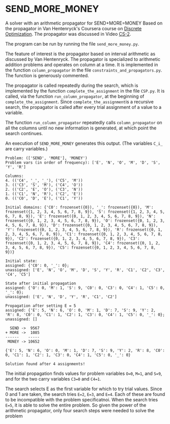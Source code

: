 # SEND_MORE_MONEY
A solver with an arithmetic propagator for SEND+MORE=MONEY
Based on the propagator in Van Hentenryck's Coursera course on [Discrete Optimization](https://www.coursera.org/learn/discrete-optimization/home/welcome). The propagator was discussed in Video [CS-2](https://www.coursera.org/learn/discrete-optimization/lecture/nHott/cp-2-propagation-arithmetic-constraints-send-more-money).

The program can be run by running the file `send_more_money.py`.

The feature of interest is the propagator based on interval arithmetic as discussed by Van Hentenryck. The propagator is specialized to arithmetic addition problems and operates on column at a time. It is implemented in the function `column_propagator` in the file `constraints_and_propagators.py`. The function is generously commented.

The propagator is called repeatedly during the search, which is implemented by the function `complete_the_assignment` in the file `CSP.py`. It is called, via the function `run_column_propagator`, at the beginning of `complete_the_assignment`. Since `complete_the_assignment`is a recursive search, the propagator is called after every trial assignment of a value to a variable. 

The function `run_column_propagator` repeatedly calls `column_propagator` on all the columns until no new information is generated, at which point the search continues.  

An execution of `SEND_MORE_MONEY` generates this output. (The variables `C_i_` are carry variables.)

```
Problem: (['SEND', 'MORE'], 'MONEY')
Problem vars (in order of frequency): ['E', 'N', 'O', 'M', 'D', 'S', 'Y', 'R']

Columns:
4. (('C4', '_', '_'), ('C5', 'M'))
3. (('C3', 'S', 'M'), ('C4', 'O'))
2. (('C2', 'E', 'O'), ('C3', 'N'))
1. (('C1', 'N', 'R'), ('C2', 'E'))
0. (('C0', 'D', 'E'), ('C1', 'Y'))

Initial domains: {'C0': frozenset({0}), '_': frozenset({0}), 'M': frozenset({1, 2, 3, 4, 5, 6, 7, 8, 9}), 'S': frozenset({1, 2, 3, 4, 5, 6, 7, 8, 9}), 'E': frozenset({0, 1, 2, 3, 4, 5, 6, 7, 8, 9}), 'N': frozenset({0, 1, 2, 3, 4, 5, 6, 7, 8, 9}), 'O': frozenset({0, 1, 2, 3, 4, 5, 6, 7, 8, 9}), 'D': frozenset({0, 1, 2, 3, 4, 5, 6, 7, 8, 9}), 'Y': frozenset({0, 1, 2, 3, 4, 5, 6, 7, 8, 9}), 'R': frozenset({0, 1, 2, 3, 4, 5, 6, 7, 8, 9}), 'C1': frozenset({0, 1, 2, 3, 4, 5, 6, 7, 8, 9}), 'C2': frozenset({0, 1, 2, 3, 4, 5, 6, 7, 8, 9}), 'C3': frozenset({0, 1, 2, 3, 4, 5, 6, 7, 8, 9}), 'C4': frozenset({0, 1, 2, 3, 4, 5, 6, 7, 8, 9}), 'C5': frozenset({0, 1, 2, 3, 4, 5, 6, 7, 8, 9})}

Initial state:
assigned: {'C0': 0, '_': 0};
unassigned: ['E', 'N', 'O', 'M', 'D', 'S', 'Y', 'R', 'C1', 'C2', 'C3', 'C4', 'C5']

State after initial propagation
assigned: {'O': 0, 'M': 1, 'S': 9, 'C0': 0, 'C3': 0, 'C4': 1, 'C5': 0, '_': 0};
unassigned: ['E', 'N', 'D', 'Y', 'R', 'C1', 'C2']

Propagation after setting E = 5
assigned: {'E': 5, 'N': 6, 'O': 0, 'M': 1, 'D': 7, 'S': 9, 'Y': 2, 'R': 8, 'C0': 0, 'C1': 1, 'C2': 1, 'C3': 0, 'C4': 1, 'C5': 0, '_': 0};
unassigned: []

  SEND ->  9567
+ MORE ->  1085
------    -----
 MONEY -> 10652

{'E': 5, 'N': 6, 'O': 0, 'M': 1, 'D': 7, 'S': 9, 'Y': 2, 'R': 8, 'C0': 0, 'C1': 1, 'C2': 1, 'C3': 0, 'C4': 1, 'C5': 0, '_': 0}

Solution found after 4 assignments!

```

The initial propagation finds values for problem variables `O=0`, `M=1`, and `S=9`, and for the two carry variables `C3=0` and `C4=1`.

The search selects E as the first variable for which to try trial values. Since 0 and 1 are taken, the search tries `E=2`, `E=3`, and `E=4`. Each of these are found to be incompatible with the problem specificatnoi. When the search tries `E=5`, it is able to solve the entire problem. So given the power of the arithmetic propagator, only four search steps were needed to solve the problem
